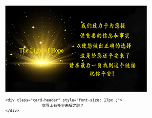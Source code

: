 

![enter image description here](/anh/gu.jpg) 

    <div class="card-header" style="font-size: 17px ;">
                    世界上有多少未解之謎？
    </div>


